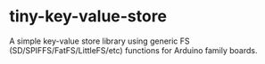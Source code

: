 # tiny-key-value-store
 A simple key-value store library using generic FS (SD/SPIFFS/FatFS/LittleFS/etc) functions for Arduino family boards.
